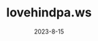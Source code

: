 ---
title: "lovehindpa.ws"
description: "Portfolio Site for Wolf9466"
date: '2023-8-15'
link: 'https://lovehindpa.ws'
screenshot: 'lovehindpaws.png'
layout: 'portfolio'
featured: true
weight: 1
---